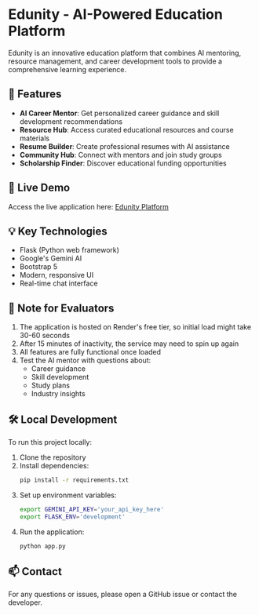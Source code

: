 # Edunity - AI-Powered Education Platform

Edunity is an innovative education platform that combines AI mentoring, resource management, and career development tools to provide a comprehensive learning experience.

## 🌟 Features

- **AI Career Mentor**: Get personalized career guidance and skill development recommendations
- **Resource Hub**: Access curated educational resources and course materials
- **Resume Builder**: Create professional resumes with AI assistance
- **Community Hub**: Connect with mentors and join study groups
- **Scholarship Finder**: Discover educational funding opportunities

## 🚀 Live Demo

Access the live application here: [Edunity Platform](https://edunity.onrender.com)

## 💡 Key Technologies

- Flask (Python web framework)
- Google's Gemini AI
- Bootstrap 5
- Modern, responsive UI
- Real-time chat interface

## 📝 Note for Evaluators

1. The application is hosted on Render's free tier, so initial load might take 30-60 seconds
2. After 15 minutes of inactivity, the service may need to spin up again
3. All features are fully functional once loaded
4. Test the AI mentor with questions about:
   - Career guidance
   - Skill development
   - Study plans
   - Industry insights

## 🛠️ Local Development

To run this project locally:

1. Clone the repository
2. Install dependencies:
   ```bash
   pip install -r requirements.txt
   ```
3. Set up environment variables:
   ```bash
   export GEMINI_API_KEY='your_api_key_here'
   export FLASK_ENV='development'
   ```
4. Run the application:
   ```bash
   python app.py
   ```

## 📫 Contact

For any questions or issues, please open a GitHub issue or contact the developer. 